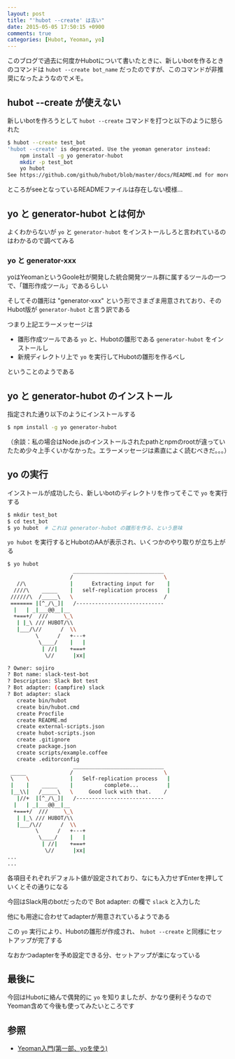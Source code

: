 ```yaml
---
layout: post
title: "'hubot --create' は古い"
date: 2015-05-05 17:50:15 +0900
comments: true
categories: [Hubot, Yeoman, yo]
---
```

このブログで過去に何度かHubotについて書いたときに、新しいbotを作るときのコマンドは ``` hubot --create bot_name ``` だったのですが、このコマンドが非推奨になったようなのでメモ。


## hubot --create が使えない

新しいbotを作ろうとして ``` hubot --create ``` コマンドを打つと以下のように怒られた

```bash
$ hubot --create test_bot
'hubot --create' is deprecated. Use the yeoman generator instead:
    npm install -g yo generator-hubot
    mkdir -p test_bot
    yo hubot
See https://github.com/github/hubot/blob/master/docs/README.md for more details on getting started.
```

ところがseeとなっているREADMEファイルは存在しない模様...

## yo と generator-hubot とは何か

よくわからないが ``` yo ``` と ``` generator-hubot ``` をインストールしろと言われているのはわかるので調べてみる

### yo と generator-xxx

yoはYeomanというGoole社が開発した統合開発ツール群に属するツールの一つで、「雛形作成ツール」であるらしい

そしてその雛形は "generator-xxx" という形でさまざま用意されており、そのHubot版が ``` generator-hubot ``` と言う訳である

つまり上記エラーメッセージは

* 雛形作成ツールである ``` yo ``` と、Hubotの雛形である ``` generator-hubot ``` をインストールし
* 新規ディレクトリ上で ``` yo ``` を実行してHubotの雛形を作るべし

ということのようである

## yo と generator-hubot のインストール

指定された通り以下のようにインストールする

```bash
$ npm install -g yo generator-hubot
```

（余談：私の場合はNode.jsのインストールされたpathとnpmのrootが違っていたため少々上手くいかなかった。エラーメッセージは素直によく読むべきだ。。。）

## yo の実行

インストールが成功したら、新しいbotのディレクトリを作ってそこで ``` yo ``` を実行する

```bash
$ mkdir test_bot
$ cd test_bot
$ yo hubot  # これは generator-hubot の雛形を作る、という意味
```

 ``` yo hubot ``` を実行するとHubotのAAが表示され、いくつかのやり取りが立ち上がる

```bash
$ yo hubot
                     _____________________________  
                    /                             \ 
   //\              |      Extracting input for    |
  ////\    _____    |   self-replication process   |
 //////\  /_____\   \                             / 
 ======= |[^_/\_]|   /----------------------------  
  |   | _|___@@__|__                                
  +===+/  ///     \_\                               
   | |_\ /// HUBOT/\\                             
   |___/\//      /  \\                            
         \      /   +---+                            
          \____/    |   |                            
           | //|    +===+                            
            \//      |xx|                            

? Owner: sojiro
? Bot name: slack-test-bot
? Description: Slack Bot test
? Bot adapter: (campfire) slack
? Bot adapter: slack
   create bin/hubot
   create bin/hubot.cmd
   create Procfile
   create README.md
   create external-scripts.json
   create hubot-scripts.json
   create .gitignore
   create package.json
   create scripts/example.coffee
   create .editorconfig
                     _____________________________  
 _____              /                             \ 
 \    \             |   Self-replication process   |
 |    |    _____    |          complete...         |
 |__\\|   /_____\   \     Good luck with that.    / 
   |//+  |[^_/\_]|   /----------------------------  
  |   | _|___@@__|__                                
  +===+/  ///     \_\                               
   | |_\ /// HUBOT/\\                             
   |___/\//      /  \\                            
         \      /   +---+                            
          \____/    |   |                            
           | //|    +===+                            
            \//      |xx|      
...
...
```

各項目それぞれデフォルト値が設定されており、なにも入力せずEnterを押していくとその通りになる

今回はSlack用のbotだったので Bot adapter: の欄で ``` slack ``` と入力した

他にも用途に合わせてadapterが用意されているようである

この ``` yo ``` 実行により、Hubotの雛形が作成され、 ``` hubot --create ``` と同様にセットアップが完了する

なおかつadapterを予め設定できる分、セットアップが楽になっている


## 最後に

今回はHubotに絡んで偶発的に ``` yo ``` を知りましたが、かなり便利そうなのでYeoman含めて今後も使ってみたいところです


## 参照
* [Yeoman入門(第一部、yoを使う)](http://yosuke-furukawa.hatenablog.com/entry/2013/07/04/085814)


